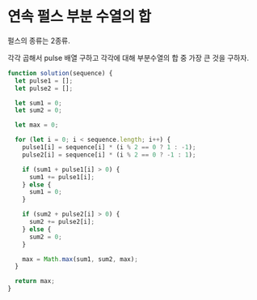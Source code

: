 # 연속 펄스 부분 수열의 합

펄스의 종류는 2종류.

각각 곱해서 pulse 배열 구하고 각각에 대해 부분수열의 합 중 가장 큰 것을 구하자.

```typescript
function solution(sequence) {
  let pulse1 = [];
  let pulse2 = [];

  let sum1 = 0;
  let sum2 = 0;

  let max = 0;

  for (let i = 0; i < sequence.length; i++) {
    pulse1[i] = sequence[i] * (i % 2 == 0 ? 1 : -1);
    pulse2[i] = sequence[i] * (i % 2 == 0 ? -1 : 1);

    if (sum1 + pulse1[i] > 0) {
      sum1 += pulse1[i];
    } else {
      sum1 = 0;
    }

    if (sum2 + pulse2[i] > 0) {
      sum2 += pulse2[i];
    } else {
      sum2 = 0;
    }

    max = Math.max(sum1, sum2, max);
  }

  return max;
}
```
